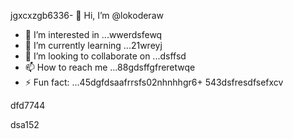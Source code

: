 jgxcxzgb6336- 👋 Hi, I’m @lokoderaw
- 👀 I’m interested in ...wwerdsfewq
- 🌱 I’m currently learning ...21wreyj
- 💞️ I’m looking to collaborate on ...dsffsd
- 📫 How to reach me ...88gdsffgfreretwqe
- ⚡ Fun fact: ...45dgfdsaafrrsfs02nhnhhgr6+
543dsfresdfsefxcv
<!---2rht52
lokoderaw/lokoderaw is a ✨ special ✨ repository because its `README.md` (this file) appears onfff your GitHub profile456456.wer
53--->dfd7744
dsa152
